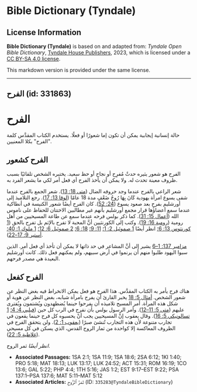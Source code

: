 # Bible Dictionary (Tyndale)

## License Information

**Bible Dictionary (Tyndale)** is based on and adapted from: _Tyndale Open Bible Dictionary_, [Tyndale House Publishers](https://tyndaleopenresources.com/), 2023, which is licensed under a [CC BY-SA 4.0 license](https://creativecommons.org/licenses/by-sa/4.0/legalcode.en).

This markdown version is provided under the same license.



--------------------------------

## الفرح (id: 331863)

الفرح
=====

حالة إنسانية إيجابية يمكن أن تكون إما شعورًا أو فعلًا. يستخدم الكتاب المقدَّس كلمة "الفرح" بكلا المعنيين.

الفرح كشعور
-----------

الفرح هو شعور يثيره حدثٌ مُفرِح أو نجاح أو حظ سعيد. يختبره الشخص تلقائيًا بسبب ظروف معينة تحدث له. ولا يمكن أن يأخذ الفرح أي فعل أمر لكي ما يشعر الفرد به.

شعر الراعي بالفرح عندما وجد خروفه الضال ([متى 18: 13](https://ref.ly/Matt18:13)). شعر الجمع بالفرح عندما شفى يسوع امرأة يهودية كَانَ بِهَا رُوحُ ضَعْفٍ مدة 18 عامًا ([لوقا 13: 17](https://ref.ly/Luke13:17)). رجع التلاميذ إلى أورشليم بفرحٍ بعد صعود يسوع ([24: 52](https://ref.ly/Luke24:52)). كان الفرح أيضًا شعور الكنيسة في أنطاكية عندما سمع أعضاؤها قرار مجمع أورشليم بأنهم غير مطالبين الاختتان للحفاظ على ناموس الله ([أعمال 15: 31](https://ref.ly/Acts15:31)). كما ذكر بولس فرحه عندما سمع عن طاعة المسيحيين من أهل رومية ([رومية 16: 19](https://ref.ly/Rom16:19)). وكتب إلى الكورنثيين أنَّ المحبة لا تفرح بالإثم بل تفرح بالحق ([1 كورنثوس 13: 6؛](https://ref.ly/1Cor13:6) انظر أيضًا [1 صموئيل 2: 1؛](https://ref.ly/1Sam2:1) [11: 9؛](https://ref.ly/1Sam11:9) [18: 6؛](https://ref.ly/1Sam18:6) [2 صموئيل 6: 12؛](https://ref.ly/2Sam6:12) [1 ملوك 1: 40؛](https://ref.ly/1Kgs1:40) [أستير 9: 17–22](https://ref.ly/Esth9:17-Esth9:22)).

[مزامير 137: 1–6](https://ref.ly/Ps137:1-Ps137:6) يشير إلى أنَّ المشاعر في حد ذاتها لا يمكن أن تأخذ أي فعل أمر. الذين سبوا اليهود طلبوا منهم أن يرنموا في أرض سبيهم، ولم يمكنهم فعل ذلك. كانت أورشليم البعيدة هي مصدر فرحهم.

الفرح كفعل
----------

هناك فرح يأمر به الكتاب المقدَّس. هذا الفرح هو فعل يمكن الانخراط فيه بغض النظر عن شعور الشخص. [أمثال 5: 18](https://ref.ly/Prov5:18) يخبر القارئ أن يفرح بامرأة شبابه، بغض النظر عن هوية أو شكل هذه المرأة. أمر المسيح تلاميذه أن يفرحوا حينما يُضطهدون ويُشتمون ويُفترى عليهم ([متى 5: 11–12](https://ref.ly/Matt5:11-Matt5:12)). وأمر الرسول بولس بأن نفرح في الرب كل حين ([فيلبي 4: 4؛](https://ref.ly/Phil4:4) [1 تسالونيكي 5: 16](https://ref.ly/1Thess5:16)). وقال يعقوب إنَّ المسيحيين يجب أنْ يحسبوه كل فرح حينما يقعون في تجارب متنوعة لأن هذه التجارب تُنشئ صبرًا ([يعقوب 1: 2](https://ref.ly/Jas1:2)). ولن يتحقق الفرح في الظروف المعاكسة إلا كواحدة من ثمار الروح القدس، الذي يسكن في كل مسيحي ([غلاطية 5: 22](https://ref.ly/Gal5:22)). 

*انظر أيضًا* ثمر الروح.

* **Associated Passages:** 1SA 2:1; 1SA 11:9; 1SA 18:6; 2SA 6:12; 1KI 1:40; PRO 5:18; MAT 18:13; LUK 13:17; LUK 24:52; ACT 15:31; ROM 16:19; 1CO 13:6; GAL 5:22; PHP 4:4; 1TH 5:16; JAS 1:2; EST 9:17–EST 9:22; PSA 137:1–PSA 137:6; MAT 5:11–MAT 5:12
* **Associated Articles:** ثَمَرُ ٱلرُّوحِ (ID: `335283@TyndaleBibleDictionary`)

